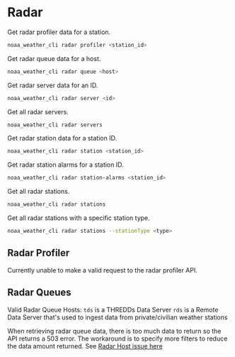# Radar

Get radar profiler data for a station.

```sh
noaa_weather_cli radar profiler <station_id>
```

Get radar queue data for a host.

```sh
noaa_weather_cli radar queue <host>
```

Get radar server data for an ID.

```sh
noaa_weather_cli radar server <id>
```

Get all radar servers.

```sh
noaa_weather_cli radar servers
```

Get radar station data for a station ID.

```sh
noaa_weather_cli radar station <station_id>
```

Get radar station alarms for a station ID.

```sh
noaa_weather_cli radar station-alarms <station_id>
```

Get all radar stations.

```sh
noaa_weather_cli radar stations
```

Get all radar stations with a specific station type.

```sh
noaa_weather_cli radar stations --stationType <type>
```

## Radar Profiler

Currently unable to make a valid request to the radar profiler API.

## Radar Queues

Valid Radar Queue Hosts:
`tds` is a THREDDs Data Server
`rds` is a Remote Data Server that's used to ingest data from private/civilian weather stations

When retrieving radar queue data, there is too much data to return so the API returns a 503 error.
The workaround is to specify more filters to reduce the data amount returned.
See [Radar Host issue here](https://github.com/weather-gov/api/discussions/756)
